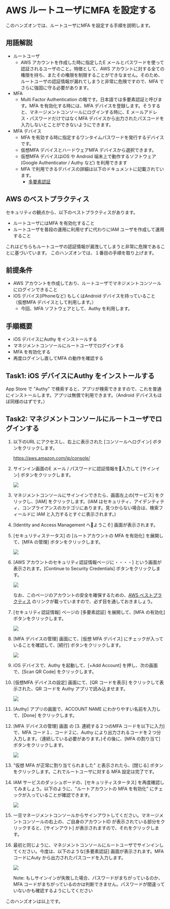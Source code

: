 # AWS ルートユーザにMFA を設定する

このハンズオンでは、ルートユーザにMFA を設定する手順を説明します。

## 用語解説
- ルートユーザ
  - AWS アカウントを作成した時に指定したE メールとパスワードを使って認証されるユーザのこと。特徴として、AWS アカウントに対する全ての権限を持ち、またその権限を制限することができなません。そのため、ルートユーザの認証情報が漏れてしまうと非常に危険ですので、MFA でさらに強固に守る必要があります。
- MFA
  - Multi Factor Authentication の略です。日本語では多要素認証と呼びます。MFA を有効化する時には、MFA デバイスを登録します。そうすると、マネージメントコンソールにログインする時に、E メールアドレス・パスワードだけではなくMFA デバイスから出力されたパスコードを入力しないとことができないようにできます。
- MFA デバイス
  - MFA を有効する時に指定するワンタイムパスワードを発行するデバイスです。
  - 仮想MFA デバイスとハードウェアMFA デバイスから選択できます。
  - 仮想MFA デバイスはiOS や Android 端末上で動作するソフトウェア(Google Authenticator / Authy など) を利用できます
  - MFA で利用できるデバイスの詳細は以下のドキュメントに記載されています。
    - [多要素認証](https://aws.amazon.com/jp/iam/details/mfa/)

## AWS のベストプラクティス
セキュリティの観点から、以下のベストプラクティスがあります。
- ルートユーザにはMFA を有効化すること
- ルートユーザを普段の運用に利用せずに代わりにIAM ユーザを作成して運用すること

これはどちらもルートユーザの認証情報が漏洩してしまうと非常に危険であることに基づいています。
このハンズオンでは、１番目の手順を取り上げます。

## 前提条件
- AWS アカウントを作成しており、ルートユーザでマネジメントコンソールにログインできること
- iOS デバイス(iPhoneなど) もしくはAndroid デバイスを持っていること （仮想MFA デバイスとして利用します。）
  - 今回、MFA ソフトウェアとして、Authy を利用します。

## 手順概要
- iOS デバイスにAuthy をインストールする
- マネジメントコンソールにルートユーザでログインする
- MFA を有効化する
- 再度ログインし直してMFA の動作を確認する

## Task1: iOS デバイスにAuthy をインストールする

App Store で "Authy" で検索すると、アプリが検索できますので、これを普通にインストールします。アプリは無償で利用できます。（Android デバイスもほぼ同様のはずです。）

## Task2: マネジメントコンソールにルートユーザでログインする

1. 以下のURL にアクセスし、右上に表示された [コンソールへログイン] ボタンをクリックします。

    https://aws.amazon.com/jp/console/

1. サインイン画面のE メール / パスワードに認証情報を入力して [サインイン] ボタンをクリックします。

    ![](./images/Amazon_Web_services_Sign-in.png)

1. マネジメントコンソールにサインインできたら、画面左上の[サービス] をクリックし、[IAM] をクリックします。(IAM はセキュリティ、アイデンティティ、コンプライアンスのカテゴリにあります。見つからない場合は、検索フィールドに IAM と入力するとすぐに表示されます。)

1. [Identity and Access Management へようこそ] 画面が表示されます。

1. [セキュリティステータス] の [ルートアカウントの MFA を有効化] を展開して、[MFA の管理] ボタンをクリックします。

    ![](./images/select_mfa_manage_button.png)

1. [AWS アカウントのセキュリティ認証情報ページに・・・・] という画面が表示されます。[Continue to Security Credentials] ボタンをクリックします。

    ![](./images/account_security_confirm.png)

    なお、このページのアカウントの安全を確保するための、[AWS ベストプラクティス](http://docs.aws.amazon.com/console/iam/best-practices) のリンクが載っていますので、必ず目を通しておきましょう。

1. [セキュリティ認証情報] ページの [多要素認証] を展開して、[MFA の有効化] ボタンをクリックします。

    ![](./images/enable_mfa_button.png)

1. [MFA デバイスの管理] 画面にて、[仮想 MFA デバイス] にチェックが入っていることを確認して、[続行] ボタンをクリックします。

    ![](./images/virtual_mfa_continue.png)

1. iOS デバイスで、Authy を起動して、[+Add Account] を押し、次の画面で、[Scan QR Code] をクリックします。

1. [仮想MFA デバイスの設定] 画面にて、[QR コードを表示] をクリックして表示された、QR コードを Authy アプリで読み込ませます。

    ![](./images/mfa_qr_code.png)

1. [Authy] アプリの画面で、ACCOUNT NAME にわかりやすい名前を入力して、[Done] をクリックします。

1. [MFA デバイスの管理] 画面 の [3. 連続する２つのMFA コードを以下に入力] で、MFA コード１、コード２に、Authy により出力されるコードを２つ分入力します。（連続している必要があります。)その後に、[MFA の割り当て] ボタンをクリックします。


    ![](./images/input_mfacode.png)

1. "仮想 MFA が正常に割り当てられました" と表示されたら、[閉じる] ボタンをクリックします。これでルートユーザに対する MFA 設定は完了です。

1. IAM サービスのダッシュボードの、[セキュリティスタータス] を再度確認してみましょう。以下のように、"ルートアカウントの MFA を有効化" にチェックが入っていることが確認できます。

    ![](./images/mfa_enabled.png)

1. 一旦マネージメントコンソールからサインアウトしてください。マネージメントコンソールの右上の、ご自身のアカウントID が表示されている部分をクリックすると、[サインアウト] が表示されますので、それをクリックします。

1. 最初と同じように、マネジメントコンソールにルートユーザでサインインしてください。今度は、以下のような[多要素認証] 画面が表示されます。MFA コードにAuty から出力されたパスコードを入力します。

    ![](./images/mfa_signin.png)


    Note: もしサインインが失敗した場合、パスワードがまちがっているのか、MFA コードがまちがっているのかは判断できません。パスワードが間違っていないかも確認するようにしてください

このハンズオンは以上です。










